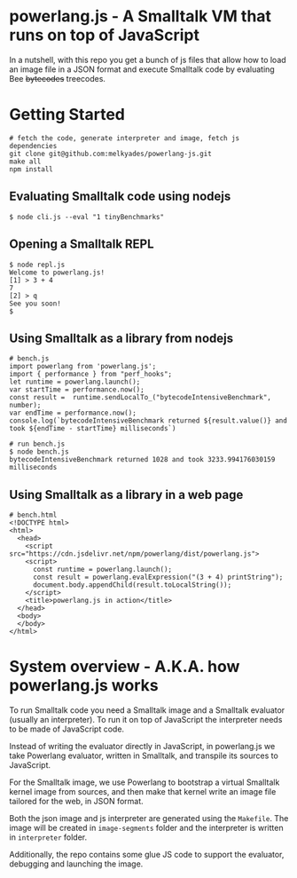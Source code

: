 # powerlang.js - A Smalltalk VM that runs on top of JavaScript

In a nutshell, with this repo you get a bunch of js files that allow how to load an image file in a JSON format and execute Smalltalk code by evaluating Bee ~~bytecodes~~ treecodes.

# Getting Started

    # fetch the code, generate interpreter and image, fetch js dependencies
    git clone git@github.com:melkyades/powerlang-js.git
    make all
    npm install

## Evaluating Smalltalk code using nodejs
    $ node cli.js --eval "1 tinyBenchmarks"

## Opening a Smalltalk REPL
    $ node repl.js
    Welcome to powerlang.js!
    [1] > 3 + 4
    7
    [2] > q
    See you soon!
    $

## Using Smalltalk as a library from nodejs

    # bench.js
    import powerlang from 'powerlang.js';
    import { performance } from "perf_hooks";
    let runtime = powerlang.launch();
    var startTime = performance.now();
    const result =  runtime.sendLocalTo_("bytecodeIntensiveBenchmark", number);
    var endTime = performance.now();
    console.log(`bytecodeIntensiveBenchmark returned ${result.value()} and took ${endTime - startTime} milliseconds`)

    # run bench.js
    $ node bench.js
    bytecodeIntensiveBenchmark returned 1028 and took 3233.994176030159 milliseconds

## Using Smalltalk as a library in a web page

    # bench.html
    <!DOCTYPE html>
    <html>
      <head>
        <script src="https://cdn.jsdelivr.net/npm/powerlang/dist/powerlang.js">
        <script>
          const runtime = powerlang.launch();
          const result = powerlang.evalExpression("(3 + 4) printString");
          document.body.appendChild(result.toLocalString());
        </script>
        <title>powerlang.js in action</title>
      </head>
      <body>
      </body>
    </html>

# System overview - A.K.A. how powerlang.js works

To run Smalltalk code you need a Smalltalk image and a Smalltalk evaluator (usually an interpreter).
To run it on top of JavaScript the interpreter needs to be made of JavaScript code.

Instead of writing the evaluator directly in JavaScript, in powerlang.js we take Powerlang evaluator, written in Smalltalk, and transpile its sources to JavaScript.

For the Smalltalk image, we use Powerlang to bootstrap a virtual Smalltalk kernel image from sources, and then make that kernel write an image file tailored for the web, in JSON format.

Both the json image and js interpreter are generated using the `Makefile`. The image will be created in `image-segments` folder and the interpreter is written in `interpreter` folder.

Additionally, the repo contains some glue JS code to support the evaluator, debugging and launching the image.



